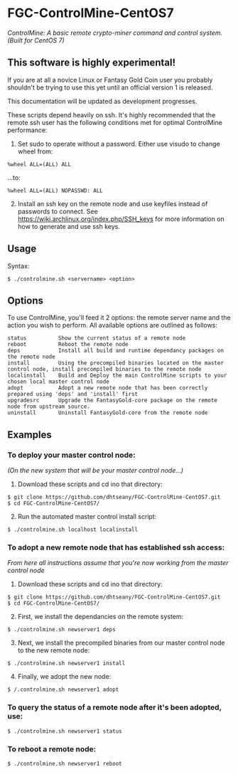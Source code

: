 # FGC-ControlMine-CentOS7
*ControlMine: A basic remote crypto-miner command and control system. (Built for CentOS 7)*

## This software is highly experimental!
If you are at all a novice Linux or Fantasy Gold Coin user you probably shouldn't be trying to use this yet until an official version 1 is released.

This documentation will be updated as development progresses. 

These scripts depend heavily on ssh. It's highly recommended that the remote ssh user has the following conditions met for optimal ControlMine performance:
1. Set sudo to operate without a password. Either use visudo to change wheel from:
```
%wheel ALL=(ALL) ALL
```
...to:
```
%wheel ALL=(ALL) NOPASSWD: ALL
```
2. Install an ssh key on the remote node and use keyfiles instead of passwords to connect.
See https://wiki.archlinux.org/index.php/SSH_keys for more information on how to generate and use ssh keys.

## Usage
Syntax:
```
$ ./controlmine.sh <servername> <option>
```

## Options
To use ControlMine, you'll feed it 2 options: the remote server name and the action you wish to perform. All available options are outlined as follows:
```
status          Show the current status of a remote node
reboot          Reboot the remote node
deps            Install all build and runtime dependancy packages on the remote node
install         Using the precompiled binaries located on the master control node, install precompiled binaries to the remote node
localinstall    Build and Deploy the main ControlMine scripts to your chosen local master control node
adopt           Adopt a new remote node that has been correctly prepared using 'deps' and 'install' first
upgradesrc      Upgrade the FantasyGold-core package on the remote node from upstream source.
uninstall       Uninstall FantasyGold-core from the remote node
```

## Examples

### To deploy your master control node:
*(On the new system that will be your master control node...)*
1. Download these scripts and cd ino that directory:
```
$ git clone https://github.com/dhtseany/FGC-ControlMine-CentOS7.git
$ cd FGC-ControlMine-CentOS7/
```
2. Run the automated master control install script:
```
$ ./controlmine.sh localhost localinstall
```

### To adopt a new remote node that has established ssh access:
*From here all instructions assume that you're now working from the master control node*

1. Download these scripts and cd ino that directory:
```
$ git clone https://github.com/dhtseany/FGC-ControlMine-CentOS7.git
$ cd FGC-ControlMine-CentOS7/
```
2. First, we install the dependancies on the remote system:
```
$ ./controlmine.sh newserver1 deps
```
3. Next, we install the precompiled binaries from our master control node to the new remote node:
```
$ ./controlmine.sh newserver1 install
```
4. Finally, we adopt the new node:
```
$ /.controlmine.sh newserver1 adopt
```

### To query the status of a remote node after it's been adopted, use:
```
$ ./controlmine.sh newserver1 status
```

### To reboot a remote node:
```
$ ./controlmine.sh newserver1 reboot
```